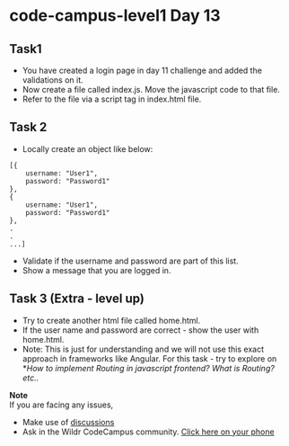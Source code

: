 # code-campus-level1 Day 13


## Task1
- You have created a login page in day 11 challenge and added the validations on it.
- Now create a file called index.js. Move the javascript code to that file.
- Refer to the file via a script tag in index.html file.

## Task 2
- Locally create an object like below:
```
[{
    username: "User1",
    password: "Password1"
},
{
    username: "User1",
    password: "Password1"
},
.
.
...]
```
- Validate if the username and password are part of this list.
- Show a message that you are logged in.

## Task 3 (Extra - level up)
- Try to create another html file called home.html.
- If the user name and password are correct - show the user with home.html.
- Note: This is just for understanding and we will not use this exact approach in frameworks like Angular. For this task - try to explore on **How to implement Routing in javascript frontend? What is Routing? etc..*   

**Note**   
If you are facing any issues, 
- Make use of [discussions](https://github.com/kfuture2024/code-campus-level1/discussions/14) 
- Ask in the Wildr CodeCampus community. 
[Click here on your phone](https://wildr.com/invite/ioaN)
